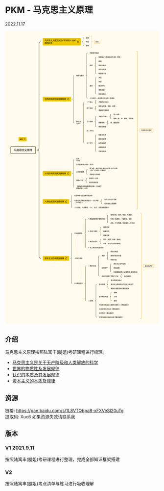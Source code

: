 # PKM - 马克思主义原理  

2022.11.17

![image text](./resources/马克思主义原理.png)
## 介绍
马克思主义原理按照陆寓丰(腿姐)考研课程进行梳理。

* [马克思主义是关于无产阶级和人类解放的科学](./notes/马克思主义是关于无产阶级和人类解放的科学.md)
* [世界的物质性及发展规律](./notes/世界的物质性及发展规律.md)
* [认识的本质及其发展规律](./notes/认识的本质及其发展规律.md)
* [资本主义的本质及规律](./notes/资本主义的本质及规律.md)

## 资源
链接: https://pan.baidu.com/s/1L8VTQbpa8-xFXVeSl20uTg  
提取码: Xuc6
如果资源失效请联系我  

## 版本
### V1 2021.9.11  
按照陆寓丰(腿姐)考研课程进行整理，完成全部知识框架搭建   
### V2  
按照陆寓丰(腿姐)考点清单与练习进行吸收理解